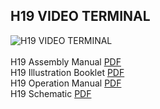 ## H19 VIDEO TERMINAL

![H19 VIDEO TERMINAL](https://github.com/sebhc/sebhc/blob/master/wiki/H19/H19Image.jpg)<br>
<br>
H19 Assembly Manual [PDF](https://github.com/sebhc/sebhc/blob/master/wiki/H19/H19%20Video%20Terminal%20Assembly%20Manual%20Part%20595-2191-07.pdf)<br>
H19 Illustration Booklet [PDF](https://github.com/sebhc/sebhc/blob/master/wiki/H19/H19%20Video%20Terminal%20Operation%20Manual%20Illustration%20Booklet%20of%20Part%20595-2284-05.pdf)<br>
H19 Operation Manual [PDF](https://github.com/sebhc/sebhc/blob/master/wiki/H19/H19%20Video%20Terminal%20Operation%20Manual%20Part%20595-2284-05.pdf)<br>
H19 Schematic [PDF](https://github.com/sebhc/sebhc/blob/master/wiki/H19/H19%20Video%20Terminal%20Operation%20Manual%20Schematic%20of%20Part%20595-2284-05.pdf)<br>

